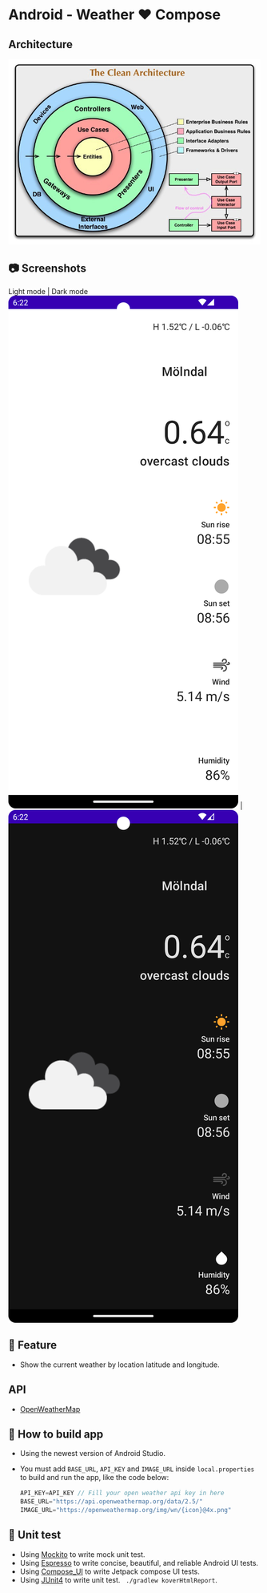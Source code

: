# Android - Weather ❤️ Compose

## Architecture

<p align="center">
<img src="image/architecture.jpeg?raw=true" />
</p>

## :camera: Screenshots

 Light mode                                      | Dark mode 
![Home Light](image/home_light.png "Home Light") | ![Home Dark](image/home_dark.png "Home Dark")

## :blue_book: Feature

- Show the current weather by location latitude and longitude.

## API

- [OpenWeatherMap](https://openweathermap.org/)

## :hammer: How to build app

- Using the newest version of Android Studio.
- You must add `BASE_URL`, `API_KEY` and `IMAGE_URL` inside `local.properties` to build and run the app, like the code below:

    ```kotlin
    API_KEY=API_KEY // Fill your open weather api key in here
    BASE_URL="https://api.openweathermap.org/data/2.5/"
    IMAGE_URL="https://openweathermap.org/img/wn/{icon}@4x.png"
    ```


## :mag_right: Unit test

- Using [Mockito](https://site.mockito.org/) to write mock unit test.
- Using [Espresso](https://developer.android.com/training/testing/espresso) to write concise, beautiful, and reliable Android UI tests.
- Using [Compose_UI](https://developer.android.com/jetpack/compose/testing) to write Jetpack compose UI tests.
- Using [JUnit4](https://github.com/Kotlin/kotlinx-kover) to write unit test. ` ./gradlew koverHtmlReport`.
